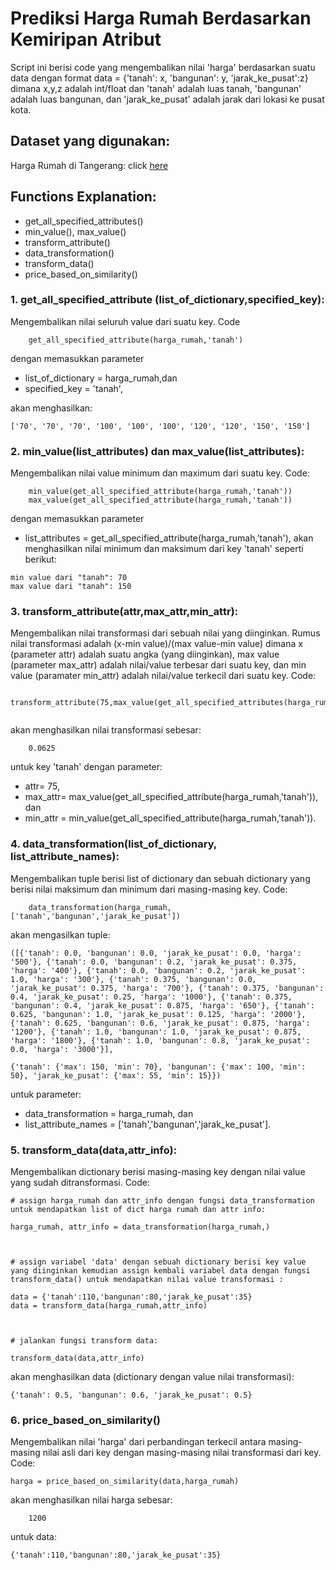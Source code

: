 # Prediksi Harga Rumah Berdasarkan Kemiripan Atribut
Script ini berisi code yang mengembalikan nilai 'harga' berdasarkan suatu data dengan format data = {'tanah': x, 'bangunan': y, 'jarak_ke_pusat':z} dimana x,y,z adalah int/float dan 'tanah' adalah luas tanah, 'bangunan' adalah luas bangunan, dan 'jarak_ke_pusat' adalah jarak dari lokasi ke pusat kota.

## Dataset yang digunakan:
Harga Rumah di Tangerang: click [here](https://storage.googleapis.com/dqlab-dataset/harga_rumah.txt)

## Functions Explanation:
- get_all_specified_attributes()
- min_value(), max_value()
- transform_attribute()
- data_transformation()
- transform_data()
- price_based_on_similarity()

### 1. get_all_specified_attribute (list_of_dictionary,specified_key):
Mengembalikan nilai seluruh value dari suatu key. Code
```code
    get_all_specified_attribute(harga_rumah,'tanah')
```
dengan memasukkan parameter 
- list_of_dictionary = harga_rumah,dan 
- specified_key = 'tanah', 

akan menghasilkan:
```
['70', '70', '70', '100', '100', '100', '120', '120', '150', '150']
```


### 2. min_value(list_attributes) dan max_value(list_attributes):
Mengembalikan nilai value minimum dan maximum dari suatu key. Code:
``` code
    min_value(get_all_specified_attribute(harga_rumah,'tanah'))
    max_value(get_all_specified_attribute(harga_rumah,'tanah'))
```
dengan memasukkan parameter 
- list_attributes = get_all_specified_attribute(harga_rumah,'tanah'), 
akan menghasilkan nilai minimum dan maksimum dari key 'tanah' seperti berikut:

```
min value dari "tanah": 70
max value dari "tanah": 150
```

### 3. transform_attribute(attr,max_attr,min_attr):
Mengembalikan nilai transformasi dari sebuah nilai yang diinginkan. Rumus nilai transformasi adalah (x-min value)/(max value-min value) dimana x (parameter attr) adalah suatu angka (yang diinginkan), max value (parameter max_attr) adalah nilai/value terbesar dari suatu key, dan min value (paramater min_attr) adalah nilai/value terkecil dari suatu key. Code:
```
    transform_attribute(75,max_value(get_all_specified_attributes(harga_rumah,'tanah')),min_value(get_all_specified_attributes(harga_rumah,'tanah'))))
    
```
akan menghasilkan nilai transformasi sebesar:
```
    0.0625
```
untuk key 'tanah' dengan parameter:
- attr= 75, 
- max_attr= max_value(get_all_specified_attribute(harga_rumah,'tanah')), dan 
- min_attr = min_value(get_all_specified_attribute(harga_rumah,'tanah')).


### 4. data_transformation(list_of_dictionary, list_attribute_names):
Mengembalikan tuple berisi list of dictionary dan sebuah dictionary yang berisi nilai maksimum dan minimum dari masing-masing key. Code:
``` 
    data_transformation(harga_rumah,['tanah','bangunan','jarak_ke_pusat'])
```
akan mengasilkan tuple:
```
([{'tanah': 0.0, 'bangunan': 0.0, 'jarak_ke_pusat': 0.0, 'harga': '500'}, {'tanah': 0.0, 'bangunan': 0.2, 'jarak_ke_pusat': 0.375, 'harga': '400'}, {'tanah': 0.0, 'bangunan': 0.2, 'jarak_ke_pusat': 1.0, 'harga': '300'}, {'tanah': 0.375, 'bangunan': 0.0, 'jarak_ke_pusat': 0.375, 'harga': '700'}, {'tanah': 0.375, 'bangunan': 0.4, 'jarak_ke_pusat': 0.25, 'harga': '1000'}, {'tanah': 0.375, 'bangunan': 0.4, 'jarak_ke_pusat': 0.875, 'harga': '650'}, {'tanah': 0.625, 'bangunan': 1.0, 'jarak_ke_pusat': 0.125, 'harga': '2000'}, {'tanah': 0.625, 'bangunan': 0.6, 'jarak_ke_pusat': 0.875, 'harga': '1200'}, {'tanah': 1.0, 'bangunan': 1.0, 'jarak_ke_pusat': 0.875, 'harga': '1800'}, {'tanah': 1.0, 'bangunan': 0.8, 'jarak_ke_pusat': 0.0, 'harga': '3000'}], 

{'tanah': {'max': 150, 'min': 70}, 'bangunan': {'max': 100, 'min': 50}, 'jarak_ke_pusat': {'max': 55, 'min': 15}})

```
untuk parameter:
- data_transformation = harga_rumah, dan
- list_attribute_names = ['tanah','bangunan','jarak_ke_pusat'].

### 5. transform_data(data,attr_info):
Mengembalikan dictionary berisi masing-masing key dengan nilai value yang sudah ditransformasi. Code:
```
# assign harga_rumah dan attr_info dengan fungsi data_transformation untuk mendapatkan list of dict harga rumah dan attr info:

harga_rumah, attr_info = data_transformation(harga_rumah,)



# assign variabel 'data' dengan sebuah dictionary berisi key value yang diinginkan kemudian assign kembali variabel data dengan fungsi transform_data() untuk mendapatkan nilai value transformasi :

data = {'tanah':110,'bangunan':80,'jarak_ke_pusat':35} 
data = transform_data(harga_rumah,attr_info)



# jalankan fungsi transform data:

transform_data(data,attr_info)
```
akan menghasilkan data (dictionary dengan value nilai transformasi):
```
{'tanah': 0.5, 'bangunan': 0.6, 'jarak_ke_pusat': 0.5}

```

### 6. price_based_on_similarity()
Mengembalikan nilai 'harga' dari perbandingan terkecil antara masing-masing nilai asli dari key dengan masing-masing nilai transformasi dari key. Code:
```
harga = price_based_on_similarity(data,harga_rumah)
```
akan menghasilkan nilai harga sebesar:
```
    1200
```
untuk data:
```
{'tanah':110,'bangunan':80,'jarak_ke_pusat':35} 
```
